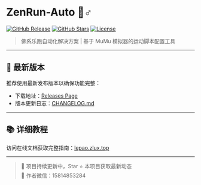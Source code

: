 # ZenRun-Auto 🏃♂️

[![GitHub Release](https://img.shields.io/github/v/release/ZluxYao/Buddhist-Running?color=blue&label=Release)](https://github.com/ZluxYao/Buddhist-Running/releases)
[![GitHub Stars](https://img.shields.io/github/stars/ZluxYao/Buddhist-Running?style=social)](https://github.com/ZluxYao/Buddhist-Running)
[![License](https://img.shields.io/badge/License-MIT-blue.svg)](https://opensource.org/licenses/MIT)

> 佛系乐跑自动化解决方案 | 基于 MuMu 模拟器的运动脚本配置工具

---

## 🚀 最新版本
推荐使用最新发布版本以确保功能完整：
- 下载地址：[Releases Page](https://github.com/ZluxYao/Buddhist-Running/releases)
- 版本更新日志：[CHANGELOG.md](https://github.com/ZluxYao/Buddhist-Running/blob/main/CHANGELOG.md)

---

## 📚 详细教程
访问在线文档获取完整指南：[lepao.zlux.top](http://lepao.zlux.top)

---

> 📌 项目持续更新中，Star ⭐ 本项目获取最新动态  
> 📧 作者微信：15814853284
